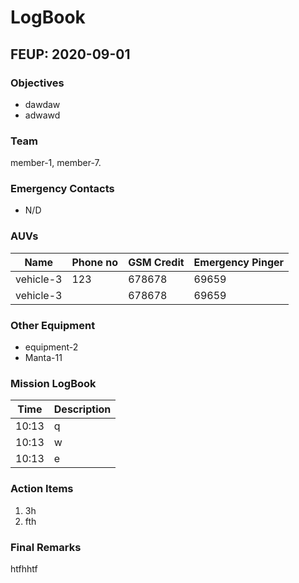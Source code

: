 # LogBook
## FEUP: 2020-09-01
### Objectives
* dawdaw
* adwawd
### Team
member-1, member-7.
### Emergency Contacts
* N/D
### AUVs
| Name | Phone no | GSM Credit | Emergency Pinger |
|---|---|---|---|
|vehicle-3|123|678678|69659|
|vehicle-3||678678|69659|
### Other Equipment
* equipment-2
* Manta-11
### Mission LogBook
| Time | Description |
|---|---|
|10:13|q|
|10:13|w|
|10:13|e|
### Action Items
1. 3h
2. fth
### Final Remarks
htfhhtf
